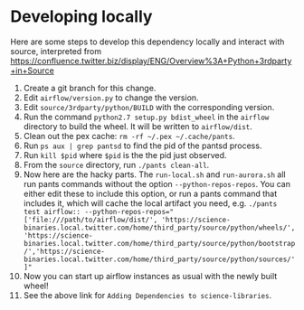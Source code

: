 # Developing locally

Here are some steps to develop this dependency locally and interact with source, interpreted from
https://confluence.twitter.biz/display/ENG/Overview%3A+Python+3rdparty+in+Source

1.  Create a git branch for this change.
2.  Edit `airflow/version.py` to change the version.
3.  Edit `source/3rdparty/python/BUILD` with the corresponding version.
4.  Run the command `python2.7 setup.py bdist_wheel` in the `airflow` directory to build the wheel.
    It will be written to `airflow/dist`.
5.  Clean out the pex cache: `rm -rf ~/.pex ~/.cache/pants`.
6.  Run `ps aux | grep pantsd` to find the pid of the pantsd process.
7.  Run `kill $pid` where `$pid` is the the pid just observed.
8.  From the `source` directory, run `./pants clean-all`.
9.  Now here are the hacky parts. The `run-local.sh` and `run-aurora.sh` all run pants commands
    without the option `--python-repos-repos`. You can either edit these to include this option,
    or run a pants command that includes it, which will cache the local artifact you need, e.g.
    `./pants test airflow:: --python-repos-repos="['file:///path/to/airflow/dist/', 'https://science-binaries.local.twitter.com/home/third_party/source/python/wheels/', 'https://science-binaries.local.twitter.com/home/third_party/source/python/bootstrap/','https://science-binaries.local.twitter.com/home/third_party/source/python/sources/']"`
10. Now you can start up airflow instances as usual with the newly built wheel!
11. See the above link for `Adding Dependencies to science-libraries`.
